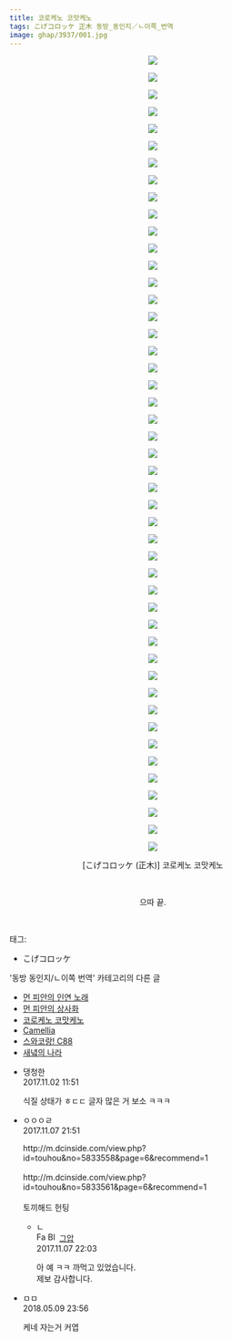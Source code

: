```yaml
---
title: 코로케노 코맛케노
tags: こげコロッケ 正木 동방_동인지／ㄴ이쪽_번역
image: ghap/3937/001.jpg
---
```

<div class="article">
<p style="text-align: center; clear: none; float: none;"><img src="{{ site.nasurl }}/ghap/3937/001.jpg"/></p>
<p style="text-align: center; clear: none; float: none;"><img src="{{ site.nasurl }}/ghap/3937/002.jpg"/></p>
<p style="text-align: center; clear: none; float: none;"><img src="{{ site.nasurl }}/ghap/3937/003.jpg"/></p>
<p style="text-align: center; clear: none; float: none;"><img src="{{ site.nasurl }}/ghap/3937/004.jpg"/></p>
<p style="text-align: center; clear: none; float: none;"><img src="{{ site.nasurl }}/ghap/3937/005.jpg"/></p>
<p style="text-align: center; clear: none; float: none;"><img src="{{ site.nasurl }}/ghap/3937/006.jpg"/></p>
<p style="text-align: center; clear: none; float: none;"><img src="{{ site.nasurl }}/ghap/3937/007.jpg"/></p>
<p style="text-align: center; clear: none; float: none;"><img src="{{ site.nasurl }}/ghap/3937/008.jpg"/></p>
<p style="text-align: center; clear: none; float: none;"><img src="{{ site.nasurl }}/ghap/3937/009.jpg"/></p>
<p style="text-align: center; clear: none; float: none;"><img src="{{ site.nasurl }}/ghap/3937/010.jpg"/></p>
<p style="text-align: center; clear: none; float: none;"><img src="{{ site.nasurl }}/ghap/3937/011.jpg"/></p>
<p style="text-align: center; clear: none; float: none;"><img src="{{ site.nasurl }}/ghap/3937/012.jpg"/></p>
<p style="text-align: center; clear: none; float: none;"><img src="{{ site.nasurl }}/ghap/3937/013.jpg"/></p>
<p style="text-align: center; clear: none; float: none;"><img src="{{ site.nasurl }}/ghap/3937/014.jpg"/></p>
<p style="text-align: center; clear: none; float: none;"><img src="{{ site.nasurl }}/ghap/3937/015.jpg"/></p>
<p style="text-align: center; clear: none; float: none;"><img src="{{ site.nasurl }}/ghap/3937/016.jpg"/></p>
<p style="text-align: center; clear: none; float: none;"><img src="{{ site.nasurl }}/ghap/3937/017.jpg"/></p>
<p style="text-align: center; clear: none; float: none;"><img src="{{ site.nasurl }}/ghap/3937/018.jpg"/></p>
<p style="text-align: center; clear: none; float: none;"><img src="{{ site.nasurl }}/ghap/3937/019.jpg"/></p>
<p style="text-align: center; clear: none; float: none;"><img src="{{ site.nasurl }}/ghap/3937/020.jpg"/></p>
<p style="text-align: center; clear: none; float: none;"><img src="{{ site.nasurl }}/ghap/3937/021.jpg"/></p>
<p style="text-align: center; clear: none; float: none;"><img src="{{ site.nasurl }}/ghap/3937/022.jpg"/></p>
<p style="text-align: center; clear: none; float: none;"><img src="{{ site.nasurl }}/ghap/3937/023.jpg"/></p>
<p style="text-align: center; clear: none; float: none;"><img src="{{ site.nasurl }}/ghap/3937/024.jpg"/></p>
<p style="text-align: center; clear: none; float: none;"><img src="{{ site.nasurl }}/ghap/3937/025.jpg"/></p>
<p style="text-align: center; clear: none; float: none;"><img src="{{ site.nasurl }}/ghap/3937/026.jpg"/></p>
<p style="text-align: center; clear: none; float: none;"><img src="{{ site.nasurl }}/ghap/3937/027.jpg"/></p>
<p style="text-align: center; clear: none; float: none;"><img src="{{ site.nasurl }}/ghap/3937/028.jpg"/></p>
<p style="text-align: center; clear: none; float: none;"><img src="{{ site.nasurl }}/ghap/3937/029.jpg"/></p>
<p style="text-align: center; clear: none; float: none;"><img src="{{ site.nasurl }}/ghap/3937/030.jpg"/></p>
<p style="text-align: center; clear: none; float: none;"><img src="{{ site.nasurl }}/ghap/3937/031.jpg"/></p>
<p style="text-align: center; clear: none; float: none;"><img src="{{ site.nasurl }}/ghap/3937/032.jpg"/></p>
<p style="text-align: center; clear: none; float: none;"><img src="{{ site.nasurl }}/ghap/3937/033.jpg"/></p>
<p style="text-align: center; clear: none; float: none;"><img src="{{ site.nasurl }}/ghap/3937/034.jpg"/></p>
<p style="text-align: center; clear: none; float: none;"><img src="{{ site.nasurl }}/ghap/3937/035.jpg"/></p>
<p style="text-align: center; clear: none; float: none;"><img src="{{ site.nasurl }}/ghap/3937/036.jpg"/></p>
<p style="text-align: center; clear: none; float: none;"><img src="{{ site.nasurl }}/ghap/3937/037.jpg"/></p>
<p style="text-align: center; clear: none; float: none;"><img src="{{ site.nasurl }}/ghap/3937/038.jpg"/></p>
<p style="text-align: center; clear: none; float: none;"><img src="{{ site.nasurl }}/ghap/3937/039.jpg"/></p>
<p style="text-align: center; clear: none; float: none;"><img src="{{ site.nasurl }}/ghap/3937/040.jpg"/></p>
<p style="text-align: center; clear: none; float: none;"><img src="{{ site.nasurl }}/ghap/3937/041.jpg"/></p>
<p style="text-align: center; clear: none; float: none;"><img src="{{ site.nasurl }}/ghap/3937/042.jpg"/></p>
<p style="text-align: center; clear: none; float: none;"><img src="{{ site.nasurl }}/ghap/3937/043.jpg"/></p>
<p style="text-align: center; clear: none; float: none;"><img src="{{ site.nasurl }}/ghap/3937/044.jpg"/></p>
<p style="text-align: center; clear: none; float: none;"><img src="{{ site.nasurl }}/ghap/3937/045.jpg"/></p>
<p style="text-align: center; clear: none; float: none;"><img src="{{ site.nasurl }}/ghap/3937/046.jpg"/></p>
<p style="text-align: center; clear: none; float: none;"><img src="{{ site.nasurl }}/ghap/3937/047.jpg"/></p>
<p style="text-align: center; clear: none; float: none;"> [こげコロッケ (正木)] 코로케노 코맛케노</p>
<p style="text-align: center; clear: none; float: none;"><br/></p>
<p style="text-align: center; clear: none; float: none;">으따 끝.</p>
<p><br/></p>
</div><div class="tagTrail">
<p>태그: </p>
<ul>
<li>こげコロッケ</li>
</ul>
</div><div class="another">
<p>'동방 동인지/ㄴ이쪽 번역' 카테고리의 다른 글</p>
<ul>
<li><a href="/2017-11-05-ghap_3939">먼 피안의 인연 노래</a></li>
<li><a href="/2017-11-04-ghap_3938">먼 피안의 상사화</a></li>
<li><a href="/2017-11-02-ghap_3937">코로케노 코맛케노</a></li>
<li><a href="/2017-10-27-ghap_3927">Camellia</a></li>
<li><a href="/2017-10-21-ghap_3881">스와코랑! C88</a></li>
<li><a href="/2017-10-17-ghap_3856">새녘의 나라</a></li>
</ul>
</div><div class="cb_module cb_fluid">
<div class="cb_wrt cb_profile">
<div class="comment">
<ul>
<li class="cb_thumb_off" id="comment15120486">
<div class="cb_comment_area">
<div class="cb_info_area">
<div class="cb_section">
<span class="cb_nick_name">댕청한</span>
</div>
<div class="cb_section">
<span class="cb_date">2017.11.02 11:51 </span>
</div>
</div>
<div class="cb_dsc_comment">
<p class="cb_dsc">
											식질 상태가 ㅎㄷㄷ 글자 많은 거 보소 ㅋㅋㅋ
										</p>
</div>
</div></li>
<li class="cb_thumb_off" id="comment15124864">
<div class="cb_comment_area">
<div class="cb_info_area">
<div class="cb_section">
<span class="cb_nick_name">ㅇㅇㅇㄹ</span>
</div>
<div class="cb_section">
<span class="cb_date">2017.11.07 21:51 </span>
</div>
</div>
<div class="cb_dsc_comment">
<p class="cb_dsc">
											http://m.dcinside.com/view.php?id=touhou&amp;no=5833558&amp;page=6&amp;recommend=1<br/>
<br/>
http://m.dcinside.com/view.php?id=touhou&amp;no=5833561&amp;page=6&amp;recommend=1<br/>
<br/>
토끼해드 헌팅
										</p>
</div>
<ul>
<li class="cb_thumb_off" id="comment15124867">
<span class="cb_bu_subnode">ㄴ</span>
<div class="cb_comment_area">
<div class="cb_info_area">
<div class="cb_section">
<span class="cb_nick_name"><img alt="Favicon of https://ghaptouhou.tistory.com" height="16" onerror="this.onerror=null;this.parentNode.removeChild(this)" src="https://ghaptouhou.tistory.com/favicon.ico" width="16"/> <img alt="BlogIcon" height="16" onerror="this.parentNode.removeChild(this)" src="https://ghaptouhou.tistory.com/index.gif" width="16"/> <a href="https://ghaptouhou.tistory.com" onclick="return openLinkInNewWindow(this)"> 그압</a><span class="tistoryProfileLayerTrigger" onclick='TistoryProfile.show(event, this, {"title":"\uc800\uae30 \uc774\uac70 \ub098\uc911\uc5d0 \uc218\uc815 \uac00\ub2a5\ud558\ub098\uc694","url":"https:\/\/ghap.tistory.com","nickname":"\uadf8\uc555","items":[]}); return false;'></span></span>
</div>
<div class="cb_section">
<span class="cb_date">2017.11.07 22:03 </span>
</div>
</div>
<div class="cb_dsc_comment">
<p class="cb_dsc">
																아 예 ㅋㅋ 까먹고 있었습니다.<br/>
제보 감사합니다.
															</p>
</div>
</div>
</li>
</ul>
</div></li>
<li class="cb_thumb_off" id="comment15253340">
<div class="cb_comment_area">
<div class="cb_info_area">
<div class="cb_section">
<span class="cb_nick_name">ㅁㅁ</span>
</div>
<div class="cb_section">
<span class="cb_date">2018.05.09 23:56 </span>
</div>
</div>
<div class="cb_dsc_comment">
<p class="cb_dsc">
											케네 자는거 커엽
										</p>
</div>
</div></li>
</ul>
</div>
</div><!-- commentList close -->
</div>